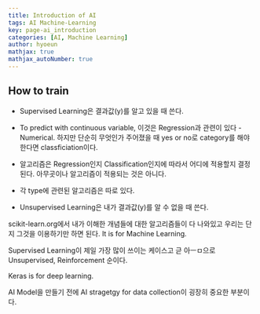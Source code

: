 ```yaml
---
title: Introduction of AI
tags: AI Machine-Learning
key: page-ai_introduction
categories: [AI, Machine Learning]
author: hyoeun
mathjax: true
mathjax_autoNumber: true
---
```


## How to train
* Supervised Learning은 결과값(y)를 알고 있을 때 쓴다.

* To predict with continuous variable, 이것은 Regression과 관련이 있다 - Numerical. 하지만 단순히 무엇인가 주어졌을 때 yes or no로 category를 해야한다면 classficiation이다.
* 알고리즘은 Regression인지 Classification인지에 따라서 어디에 적용할지 결정된다. 아무곳이나 알고리즘이 적용되는 것은 아니다.
* 각 type에 관련된 알고리즘은 따로 있다.

* Unsupervised Learning은 내가 결과값(y)를 알 수 없을 때 쓴다.

scikit-learn.org에서 내가 이해한 개념들에 대한 알고리즘들이 다 나와있고 우리는 단지 그것을 이용하기만 하면 된다. It is for Machine Learning.

Supervised Learning이 제일 가장 많이 쓰이는 케이스고 귿 아ㅡㅁ으로 Unsupervised, Reinforcement 순이다.

Keras is for deep learning.

AI Model을 만들기 전에 AI stragetgy for data collection이 굉장히 중요한 부분이다. 